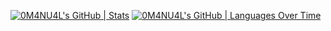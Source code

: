 [![0M4NU4L's GitHub | Stats](https://stats.quira.sh/0M4NU4L/github?theme=dark)](https://quira.sh?utm_source=widgets&utm_campaign=0M4NU4L)
[![0M4NU4L's GitHub | Languages Over Time](https://stats.quira.sh/0M4NU4L/languages-over-time?theme=dark)](https://quira.sh?utm_source=widgets&utm_campaign=0M4NU4L)
